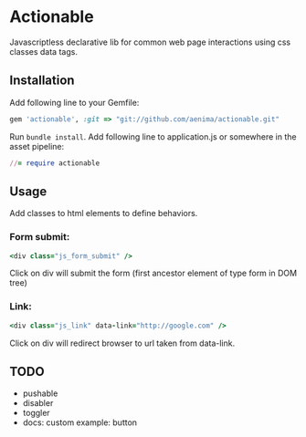 # Actionable

Javascriptless declarative lib for common web page interactions using css classes data tags.


## Installation

Add following line to your Gemfile:

```ruby
gem 'actionable', :git => "git://github.com/aenima/actionable.git"
```

Run `bundle install`. Add following line to application.js or somewhere in the asset pipeline:

```ruby
//= require actionable
```


## Usage

Add classes to html elements to define behaviors. 

### Form submit:

```ruby
<div class="js_form_submit" /> 
```

Click on div will submit the form (first ancestor element of type form in DOM tree)

### Link: 

```ruby
<div class="js_link" data-link="http://google.com" />
```

Click on div will redirect browser to url taken from data-link.

## TODO
- pushable
- disabler
- toggler
- docs: custom example: button